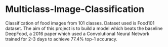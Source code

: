 # Multiclass-Image-Classification
Classification of food images from 101 classes.
Dataset used is Food101 dataset.
The aim of this project is to build a model which beats the baseline DeepFood, a 2016 paper which used a Convolutional Neural Network trained for 2-3 days to achieve 77.4% top-1 accuracy.
